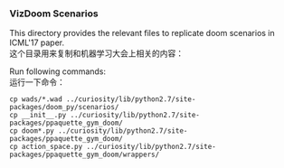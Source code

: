 ### VizDoom Scenarios
This directory provides the relevant files to replicate doom scenarios in ICML'17 paper.  
这个目录用来复制和机器学习大会上相关的内容：  

Run following commands:  
运行一下命令：  

```Shell
cp wads/*.wad ../curiosity/lib/python2.7/site-packages/doom_py/scenarios/
cp __init__.py ../curiosity/lib/python2.7/site-packages/ppaquette_gym_doom/
cp doom*.py ../curiosity/lib/python2.7/site-packages/ppaquette_gym_doom/
cp action_space.py ../curiosity/lib/python2.7/site-packages/ppaquette_gym_doom/wrappers/
```
